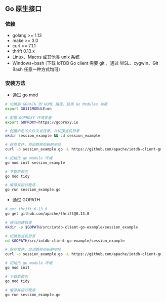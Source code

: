 <!--

    Licensed to the Apache Software Foundation (ASF) under one
    or more contributor license agreements.  See the NOTICE file
    distributed with this work for additional information
    regarding copyright ownership.  The ASF licenses this file
    to you under the Apache License, Version 2.0 (the
    "License"); you may not use this file except in compliance
    with the License.  You may obtain a copy of the License at
    
        http://www.apache.org/licenses/LICENSE-2.0
    
    Unless required by applicable law or agreed to in writing,
    software distributed under the License is distributed on an
    "AS IS" BASIS, WITHOUT WARRANTIES OR CONDITIONS OF ANY
    KIND, either express or implied.  See the License for the
    specific language governing permissions and limitations
    under the License.

-->

## Go 原生接口

### 依赖

 * golang >= 1.13
 * make   >= 3.0
 * curl   >= 7.1.1
 * thrift 0.13.x
 * Linux、Macos 或其他类 unix 系统
 * Windows+bash (下载 IoTDB Go client 需要 git ，通过 WSL、cygwin、Git Bash 任意一种方式均可)

### 安装方法

 * 通过 go mod

```sh
# 切换到 GOPATH 的 HOME 路径，启用 Go Modules 功能
export GO111MODULE=on

# 配置 GOPROXY 环境变量
export GOPROXY=https://goproxy.io

# 创建命名的文件夹或目录，并切换当前目录
mkdir session_example && cd session_example

# 保存文件，自动跳转到新的地址
curl -o session_example.go -L https://github.com/apache/iotdb-client-go/raw/main/example/session_example.go

# 初始化 go module 环境
go mod init session_example

# 下载依赖包
go mod tidy

# 编译并运行程序
go run session_example.go
```

* 通过 GOPATH

```sh
# get thrift 0.13.0
go get github.com/apache/thrift@0.13.0

# 递归创建目录
mkdir -p $GOPATH/src/iotdb-client-go-example/session_example

# 切换到当前目录
cd $GOPATH/src/iotdb-client-go-example/session_example

# 保存文件，自动跳转到新的地址
curl -o session_example.go -L https://github.com/apache/iotdb-client-go/raw/main/example/session_example.go

# 初始化 go module 环境
go mod init

# 下载依赖包
go mod tidy

# 编译并运行程序
go run session_example.go
```
